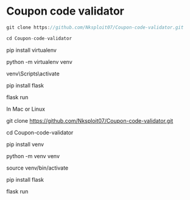 # Coupon code validator 
 



```javascript
git clone https://github.com/Nksploit07/Coupon-code-validator.git
```

```javascript
cd Coupon-code-validator
```
pip install virtualenv

python -m virtualenv venv

venv\Scripts\activate

pip install flask

flask run


In Mac or Linux

git clone https://github.com/Nksploit07/Coupon-code-validator.git

cd Coupon-code-validator

pip install venv

python -m venv venv

source venv/bin/activate

pip install flask

flask run


